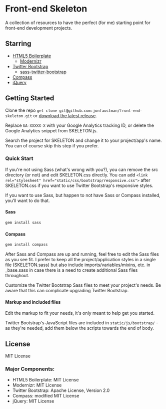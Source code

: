 # Front-end Skeleton

A collection of resources to have the perfect (for me) starting point for front-end development projects.

## Starring
* [HTML5 Boilerplate](https://github.com/h5bp/html5-boilerplate)
    * [Modernizr](https://github.com/Modernizr/Modernizr)
* [Twitter Bootstrap](https://github.com/twitter/bootstrap)
    * [sass-twitter-bootstrap](https://github.com/jlong/sass-twitter-bootstrap)
* [Compass](https://github.com/chriseppstein/compass)
* [jQuery](https://github.com/jquery/jquery)

## Getting Started

Clone the repo `get clone git@github.com:jonfaustman/front-end-skeleton.git` or [download the latest release](https://github.com/jonfaustman/front-end-skeleton/zipball/0.3.0).

Replace `UA-XXXXX-X` with your Google Analytics tracking ID, or delete the Google Analytics snippet from SKELETON.js.

Search the project for SKELETON and change it to your project/app's name. You can of course skip this step if you prefer.

### Quick Start

If you're not using Sass (what's wrong with you?), you can remove the src directory (or not) and edit SKELETON.css directly. You can add `<link rel="stylesheet" href="static/css/bootstrap/responsive.css">` after SKELETON.css if you want to use Twitter Bootstrap's responsive styles.

If you want to use Sass, but happen to not have Sass or Compass installed, you'll want to do that.

#### Sass

```ruby
gem install sass
```
#### Compass

```ruby
gem install compass
```

After Sass and Compass are up and running, feel free to edit the Sass files as you see fit. I prefer to keep all the project/application styles in a single file (SKELETON.sass) but also include imports/variables/mixins, etc. in _base.sass in case there is a need to create additional Sass files throughout.

Customize the Twitter Bootstrap Sass files to meet your project's needs. Be aware that this can complicate upgrading Twitter Bootstrap.

#### Markup and included files

Edit the markup to fit your needs, it's only meant to help get you started.

Twitter Bootstrap's JavaScript files are included in `static/js/bootstrap/` - as they're needed, add them below the scripts towards the end of body.

## License
MIT License

### Major Components:
* HTML5 Boilerplate: MIT License
* Modernizr: MIT License
* Twitter Bootstrap: Apache License, Version 2.0
* Compass: modified MIT License
* jQuery: MIT License